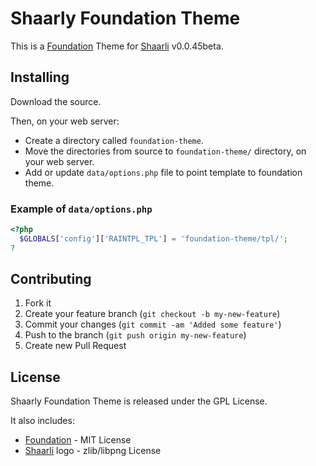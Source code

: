 # Shaarly Foundation Theme

This is a [Foundation](http://foundation.zurb.com/) Theme for [Shaarli](https://github.com/shaarli/Shaarli) v0.0.45beta.

## Installing

Download the source.

Then, on your web server:
* Create a directory called `foundation-theme`.
* Move the directories from source to `foundation-theme/` directory, on your web server.
* Add or update `data/options.php` file to point template to foundation theme.

### Example of `data/options.php`

```php
<?php
  $GLOBALS['config']['RAINTPL_TPL'] = 'foundation-theme/tpl/';
?
```

## Contributing

1. Fork it
2. Create your feature branch (`git checkout -b my-new-feature`)
3. Commit your changes (`git commit -am 'Added some feature'`)
4. Push to the branch (`git push origin my-new-feature`)
5. Create new Pull Request

## License

Shaarly Foundation Theme is released under the GPL License.

It also includes:
* [Foundation](http://foundation.zurb.com/) - MIT License
* [Shaarli](https://github.com/shaarli/Shaarli) logo - zlib/libpng License
